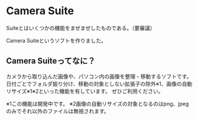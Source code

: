 # Camera Suite
Suiteとはいくつかの機能をまぜまぜしたものである。（要審議）

Camera Suiteというソフトを作りました。

## Camera Suiteってなに？
カメラから取り込んだ画像や、パソコン内の画像を整理・移動するソフトです。
日付ごとでフォルダ振り分け、移動の対象としない拡張子の除外※1、画像の自動リサイズ※1※2といった機能を有しています。
ぜひご利用ください。

※1この機能は開発中です。
※2画像の自動リサイズの対象となるのはpng、jpegのみでそれ以外のファイルは無視されます。

